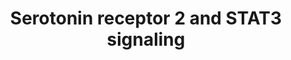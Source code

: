 ---
annotations:
- type: Pathway Ontology
  value: serotonin signaling pathway
- type: Cell Type Ontology
  value: neuron
authors:
- Mkutmon
- Egonw
- Eweitz
description: 'Source: Ariadne Genomics Pathway Studio.'
last-edited: 2021-05-21
organisms:
- Bos taurus
redirect_from:
- /index.php/Pathway:WP3115
- /instance/WP3115
schema-jsonld:
- '@context': https://schema.org/
  '@id': https://wikipathways.github.io/pathways/WP3115.html
  '@type': Dataset
  creator:
    '@type': Organization
    name: WikiPathways
  description: 'Source: Ariadne Genomics Pathway Studio.'
  keywords:
  - JAK2
  - HTR2A
  - GNAQ
  - serotonin
  - STAT3
  license: CC0
  name: Serotonin receptor 2 and STAT3 signaling
seo: CreativeWork
title: Serotonin receptor 2 and STAT3 signaling
wpid: WP3115
---